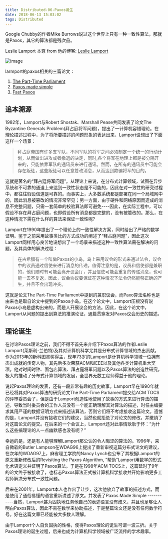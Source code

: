 ```yaml
---
title: Distributed-06-Paxos诞生
date: 2018-06-13 15:03:02
tags: Distributed
---
```


Google Chubby的作者Mike Burrows说过这个世界上只有一种一致性算法，那就是Paxos，其它的算法都是残次品。

Leslie Lamport 本尊 from 他的博客:
[Leslie Lamport](https://lamport.azurewebsites.net/)

![image](https://note.youdao.com/yws/api/personal/file/7B38405379744350B0BC0E855801DE38?method=download&shareKey=98d548a772026b3c91ea2c2692486de4)



larmport的paxos相关的三篇论文：
1. [The Part-Time Parliament](https://lamport.azurewebsites.net/pubs/lamport-paxos.pdf)
1. [Paxos made simple](https://lamport.azurewebsites.net/pubs/paxos-simple.pdf)
1. [Fast Paxos](https://www.microsoft.com/en-us/research/publication/fast-paxos/)
 

## 追本溯源

1982年，Lamport与Robert Shostak、Marshall Pease共同发表了论文The Byzantine Generals Problem(拜占庭将军问题)，提出了一计算机容错理论。在理论描述过程中，为了将所要描述的问题形象的表达出来，Lamport设想出了下面这样一个场景：

> 拜占庭帝国有许多支军队，不同军队的将军之间必须制定一个统一的行动计划，从而做出进攻或者撤退的决定，同时,各个将军在地理上都是被分隔开来的，只能依靠军队的通讯员来进行通讯。然而，在所有的通讯员中可能会存在叛徒，这些叛徒可以任意篡改消息，从而达到欺骗将军的目的。

这就是著名的“拜占廷将军问题”。从理论上来说，在分布式计算领域，试图在异步系统和不可靠的通道上来达到一致性状态是不可能的，因此在对一致性的研究过程中，都往往徦设信道是可靠的。而事实上，大多数系统都是部署在同一个局域网中的，因此消息被篡改的情况非常罕见；另一方面，由于硬件和网络原因而造成的消息不完整问题，只需一套简单的校验算法即可避免----因此，在实际工程中，可以假设不存在拜占庭问题，也即假设所有消息都是完整的，没有被篡改的。那么，在这种情况下需在什么样的算法来保证一致性呢?

Lamport在1990年提出了一个理论上的一致性解决方案，同时给出了严格的数学证明。鉴于之前采用故事类比的方式成功的阐述了“拜占庭问题”，因此这次Lamport同样用心良苦地设想出了一个场景来描述这种一致性算法需在解决的问题，及其具体的解决过程：

> 在古希腊有一个叫做Paxos的小岛，岛上采用议会的形式来通过法令，议会中的议员通过信使来进行消息的传递。值得注意的是，议员和信使都是兼职的，他们随时有可能会离开议会厅，并且信使可能会重复的传递消息，也可能一去不复返，因此，议会协议要保证在这种情况下法令仍然能够正确的产生，并且不会出现冲突。

这就是论文The Part-Time Parliament中提到的兼职议会，而Paxo算法名称也是由来也是取自论文中提到的Paxos小岛。在这个论文中，Lamport压根没有说Paxos小岛是虚构出来的，而是人开展议会的方法。因此，在这个论文中，Lamport从问题的提出到算法的推演论证，通篇贯穿发对Paxos议会历史的描述。

## 理论诞生
在讨论Paxos理论之前，我们不得不首先来介绍下Paxos算法的作者Leslie Lamport(莱斯利-兰伯特)及其对计算机科学尤其是分布式计算领域的杰出贡献。作为2013年的新科图灵奖得主，现年73岁的Lamport是计算机科学领域一位拥有杰出成就的传奇人物，其先后多次荣获ACM和IEEE以及其他各类计算机重大奖项。他对时间时钟、面包店算法、拜占庭将军问题以及Paxos算法的创造性研究，极大的推动了分布式计算领域的发展，全世界无数工程师得益于他的理论。

说起Paxos理论的发表，还有一段非常有趣的历史故事。Lamport早在1990年就已经将其对Paxos算法的研究论文The Part-Time Parliament提交给ACM TOCS 的评审委员会了，但是由于Lamport创造性地使用了故事的方式来进行算法的描述，导致当时委员会的工作人员没有一个能正确理解其对算法的描述，时任主编要求其用严谨的数据证明方式来描述该算法，否则它们将不考虑接收这篇论文。遗憾的是，Lamport并没有接收它们的建议，当然也就拒绝了对论文的修改，并撤销了对这篇论文的提交。在后来的一个会议上，Lamport还对此事情耿耿于怀：“为什么这些搞理论的人一点幽默感也没有呢？”

幸运的是，还是有人能够理解Lamport那公认的令人晦涩的算法的。1996年，来自微软的Butler Lampson在WDAG96上提出了重新审视这篇分布式论文的建议，在次年的WDAG97上，麻省理工学院的Nancy Lynch也公布了其根据Lamport的原文重新修改后的Revisiting the Paxos Algorithm, “帮助”Lamport用数学的形式化术语定义并证明了Paxos算法。于是在1998年ACM TOCS上，这篇延时了9年的论文终于被接收了，也标志Paxos算法正式被计算机科学接收并开始影响更多工程师解决分布式一致性问题。

后来在2001年，Lamport本人也作出了让步，这次他放弃了故事的描述方式，而是使用了通俗易懂的语言重新讲述了原文。并发表了Paxos Made Simple -----------当然，Lamport甚为固执地任务他自己的表述语言没有歧义，并且也足够让人明白Paxos算法，因此不需在数学来协助描述，于是整篇论文还是没有任何数学符号。好在这篇文章已经能被大多数人理解。

由于Lamport个人自负固执的性格，使得Paxos理论的诞生可谓一波三折。关于Paxos理论的诞生过程，后来也成为计算机科学领域被广泛流传的学术趣事。